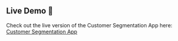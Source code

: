 ## Live Demo 🚀  
Check out the live version of the Customer Segmentation App here:  
[Customer Segmentation App](https://customer-segmentation-app-2hkkukxax5ckmqcyrlscr6.streamlit.app/)
